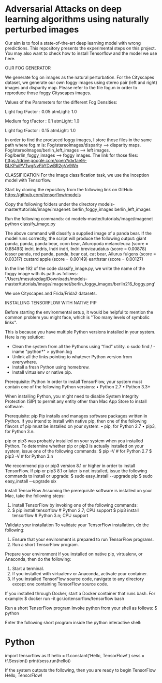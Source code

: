 # Adversarial Attacks on deep learning algorithms using naturally perturbed images

Our aim is to fool a state-of-the-art deep learning model with wrong predictions. This repository presents the experimental steps on this project. You may also want to check how to install Tensorflow and the model we use here.

OUR FOG GENERATOR

We generate fog on images as the natural perturbation. For the Cityscapes dataset, we generate our own foggy images using stereo pair (left and right) images and disparity map. Please refer to the file fog.m in order to reproduce those foggy Cityscapes images.

Values of the Parameters for the different Fog Densities:

Light fog														tFactor :  0.05														atmLight: 1.0

Medium fog														tFactor :  0.1														atmLight: 1.0

Light fog														tFactor :  0.15														atmLight: 1.0

In order to find the produced foggy images, I store those files in the same path where fog.m is:
Fog/stereoImages/disparity  		   --> disparity maps.
Fog/stereoImages/berlin_left_images        --> left images.
Fog/berlin_foggy_images	     	           --> foggy images.
The link for those files:
https://drive.google.com/open?id=1ae9i-BLKPuiPVTwgNvFbYDwBR2gVv9Wn


CLASSIFICATION
For the image classification task, we use the Inception model with Tensorflow.

Start by cloning the repository from the following link on GitHub:
https://github.com/tensorflow/models

Copy the following folders under the directory models-master/tutorials/image/imagenet:
berlin_foggy_images
berlin_left_images

Run the following commands:
cd models-master/tutorials/image/imagenet
python classify_image.py

The above command will classify a supplied image of a panda bear. If the model runs correctly, the script will produce the following output:
giant panda, panda, panda bear, coon bear, Ailuropoda melanoleuca (score = 0.88493)
indri, indris, Indri indri, Indri brevicaudatus (score = 0.00878)
lesser panda, red panda, panda, bear cat, cat bear, Ailurus fulgens (score = 0.00317)
custard apple (score = 0.00149)
earthstar (score = 0.00127)

In the line 192 of the code classify_image.py, we write the name of the foggy image with its path as follows:
'/Users/mesutozdag/Downloads/models-master/tutorials/image/imagenet/berlin_foggy_images/berlin216_foggy.png'

We use Cityscapes and Frida/Frida2 datasets.


INSTALLING TENSORFLOW WITH NATIVE PIP

Before starting the environmental setup, it would be helpful to mention the common problem you might face, which is "Too many levels of symbolic links".

This is because you have multiple Python versions installed in your system. Here is my solution:
-	Clean the system from all the Pythons using “find” utility.
	o	sudo find / -iname "python*" > python.log
-	Unlink all the links pointing to whatever Python version from everywhere.
-	Install a fresh Python using homebrew.
-	Install virtualenv or native pip.


Prerequisite: Python
In order to install TensorFlow, your system must contain one of the following Python versions:
•	Python 2.7
•	Python 3.3+

When installing Python, you might need to disable System Integrity Protection (SIP) to permit any entity other than Mac App Store to install software.

Prerequisite: pip
Pip installs and manages software packages written in Python. If you intend to install with native pip, then one of the following flavors of pip must be installed on your system:
•	pip, for Python 2.7
•	pip3, for Python 3.n.

pip or pip3 was probably installed on your system when you installed Python. To determine whether pip or pip3 is actually installed on your system, issue one of the following commands:
$ pip -V  # for Python 2.7
$ pip3 -V # for Python 3.n 

We recommend pip or pip3 version 8.1 or higher in order to install TensorFlow. If pip or pip3 8.1 or later is not installed, issue the following commands to install or upgrade:
$ sudo easy_install --upgrade pip
$ sudo easy_install --upgrade six 

Install TensorFlow
Assuming the prerequisite software is installed on your Mac, take the following steps:
1.	Install TensorFlow by invoking one of the following commands:
2.	$ pip install tensorflow      # Python 2.7; CPU support
 	$ pip3 install tensorflow     # Python 3.n; CPU support

Validate your installation
To validate your TensorFlow installation, do the following:
1.	Ensure that your environment is prepared to run TensorFlow programs.
2.	Run a short TensorFlow program.

Prepare your environment
If you installed on native pip, virtualenv, or Anaconda, then do the following:
1.	Start a terminal.
2.	If you installed with virtualenv or Anaconda, activate your container.
3.	If you installed TensorFlow source code, navigate to any directory except one containing TensorFlow source code.

If you installed through Docker, start a Docker container that runs bash. For example:
$ docker run -it gcr.io/tensorflow/tensorflow bash

Run a short TensorFlow program
Invoke python from your shell as follows:
$ python

Enter the following short program inside the python interactive shell:
# Python
import tensorflow as tf
hello = tf.constant('Hello, TensorFlow!')
sess = tf.Session()
print(sess.run(hello))

If the system outputs the following, then you are ready to begin TensorFlow 
Hello, TensorFlow!
